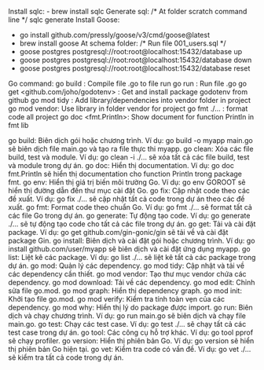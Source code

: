 Install sqlc:
    - brew install sqlc
Generate sql: 
    /* At folder scratch command line */
    sqlc generate
Install Goose:
 - go install github.com/pressly/goose/v3/cmd/goose@latest
 - brew install goose
At schema folder:
    /* Run file 001_users.sql */
 - goose postgres postgresql://root:root@localhost:15432/database up 
 - goose postgres postgresql://root:root@localhost:15432/database down
 - goose postgres postgresql://root:root@localhost:15432/database reset

Go command:
go build : Compile file .go to file run
go run <filename>: Run file .go
go get <github.com/joho/godotenv> : Get and install package godotenv from github 
go mod tidy : Add library/dependencies into vendor folder in project
go mod vendor: Use library in folder vendor for project
go fmt ./... : format code all project
go doc <fmt.Println>: Show document for function Println in fmt lib


go build: Biên dịch gói hoặc chương trình.
Ví dụ: go build -o myapp main.go sẽ biên dịch file main.go và tạo ra file thực thi myapp.
go clean: Xóa các file build, test và module.
Ví dụ: go clean -i ./... sẽ xóa tất cả các file build, test và module trong dự án.
go doc: Hiển thị documentation.
Ví dụ: go doc fmt.Println sẽ hiển thị documentation cho function Println trong package fmt.
go env: Hiển thị giá trị biến môi trường Go.
Ví dụ: go env GOROOT sẽ hiển thị đường dẫn đến thư mục cài đặt Go.
go fix: Cập nhật code theo các đề xuất.
Ví dụ: go fix ./... sẽ cập nhật tất cả code trong dự án theo các đề xuất.
go fmt: Format code theo chuẩn Go.
Ví dụ: go fmt ./... sẽ format tất cả các file Go trong dự án.
go generate: Tự động tạo code.
Ví dụ: go generate ./... sẽ tự động tạo code cho tất cả các file trong dự án.
go get: Tải và cài đặt package.
Ví dụ: go get github.com/gin-gonic/gin sẽ tải về và cài đặt package Gin.
go install: Biên dịch và cài đặt gói hoặc chương trình.
Ví dụ: go install github.com/user/myapp sẽ biên dịch và cài đặt ứng dụng myapp.
go list: Liệt kê các package.
Ví dụ: go list ./... sẽ liệt kê tất cả các package trong dự án.
go mod: Quản lý các dependency.
go mod tidy: Cập nhật và tải về các dependency cần thiết.
go mod vendor: Tạo thư mục vendor chứa các dependency.
go mod download: Tải về các dependency.
go mod edit: Chỉnh sửa file go.mod.
go mod graph: Hiển thị dependency graph.
go mod init: Khởi tạo file go.mod.
go mod verify: Kiểm tra tính toàn vẹn của các dependency.
go mod why: Hiển thị lý do package được import.
go run: Biên dịch và chạy chương trình.
Ví dụ: go run main.go sẽ biên dịch và chạy file main.go.
go test: Chạy các test case.
Ví dụ: go test ./... sẽ chạy tất cả các test case trong dự án.
go tool: Các công cụ hỗ trợ khác.
Ví dụ: go tool pprof sẽ chạy profiler.
go version: Hiển thị phiên bản Go.
Ví dụ: go version sẽ hiển thị phiên bản Go hiện tại.
go vet: Kiểm tra code có vấn đề.
Ví dụ: go vet ./... sẽ kiểm tra tất cả code trong dự án.